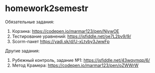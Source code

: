 # homework2semestr
Обязательные задания:
1. Корзина: https://codepen.io/marmar123/pen/NjywOE
2. Тестирование уравнений: https://jsfiddle.net/oe7L2bv9/9/
3. Scorm-пакет https://yadi.sk/d/U-xLtvby3JwwFp

Другие задания:
1. Рубежный контроль, задание №1: https://jsfiddle.net/43wqymqp/6/
2. Метод Крамера: https://codepen.io/marmar123/pen/oZWWrW
